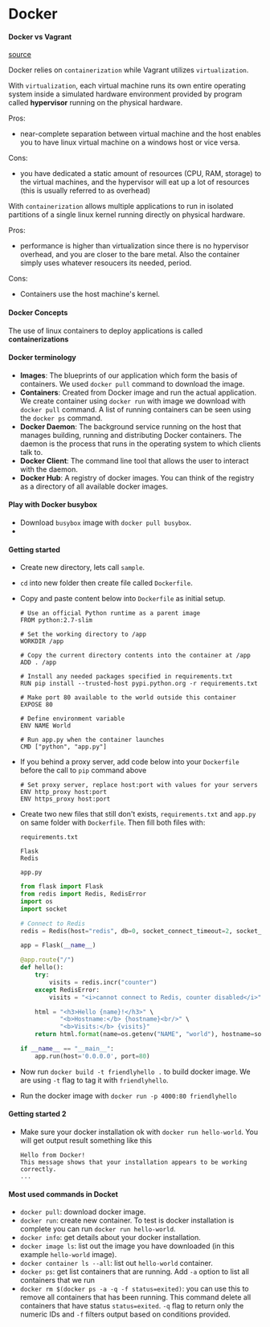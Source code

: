 # Docker

#### Docker vs Vagrant

[source](https://www.quora.com/What-is-the-difference-between-Docker-and-Vagrant-When-should-you-use-each-one)

Docker relies on `containerization` while Vagrant utilizes `virtualization`.

With `virtualization`, each virtual machine runs its own entire operating system
inside a simulated hardware environment provided by program called __hypervisor__ running on
the physical hardware.

Pros:
- near-complete separation between virtual machine and the host enables you to have linux virtual machine on
a windows host or vice versa.

Cons:
- you have dedicated a static amount of resources (CPU, RAM, storage) to the virtual machines, and
the hypervisor will eat up a lot of resources (this is usually referred to as overhead)

With `containerization` allows multiple applications to run in isolated partitions of a single linux kernel
running directly on physical hardware.

Pros:
- performance is higher than virtualization since there is no hypervisor overhead, and you are closer to the bare metal.
Also the container simply uses whatever resoucers its needed, period.

Cons:
- Containers use the host machine's kernel.

#### Docker Concepts

The use of linux containers to deploy applications is called __containerizations__

#### Docker terminology

- __Images__: The blueprints of our application which form the basis of containers. We used `docker pull` command to download the image.
- __Containers__: Created from Docker image and run the actual application. We create container using `docker run` with image we download with `docker pull` command. A list of running containers can be seen using the `docker ps` command.
- __Docker Daemon__: The background service running on the host that manages building, running and distributing Docker containers.
  The daemon is the process that runs in the operating system to which clients talk to.
- __Docker Client__: The command line tool that allows the user to interact with the daemon.
- __Docker Hub__: A registry of docker images. You can think of the registry as a directory of all available docker images.

#### Play with Docker busybox

- Download `busybox` image with `docker pull busybox`.
- 

#### Getting started

- Create new directory, lets call `sample`.
- `cd` into new folder then create file called `Dockerfile`.
- Copy and paste content below into `Dockerfile` as initial setup.
    ```
    # Use an official Python runtime as a parent image
    FROM python:2.7-slim

    # Set the working directory to /app
    WORKDIR /app

    # Copy the current directory contents into the container at /app
    ADD . /app

    # Install any needed packages specified in requirements.txt
    RUN pip install --trusted-host pypi.python.org -r requirements.txt

    # Make port 80 available to the world outside this container
    EXPOSE 80

    # Define environment variable
    ENV NAME World

    # Run app.py when the container launches
    CMD ["python", "app.py"]
    ```
- If you behind a proxy server, add code below into your `Dockerfile` before the call to `pip` command above
    ```
    # Set proxy server, replace host:port with values for your servers
    ENV http_proxy host:port
    ENV https_proxy host:port
    ```
- Create two new files that still don't exists, `requirements.txt` and `app.py` on same folder with `Dockerfile`.
  Then fill both files with:

  `requirements.txt`
    ```
    Flask
    Redis
    ```

  `app.py`
    ```python
    from flask import Flask
    from redis import Redis, RedisError
    import os
    import socket

    # Connect to Redis
    redis = Redis(host="redis", db=0, socket_connect_timeout=2, socket_timeout=2)

    app = Flask(__name__)

    @app.route("/")
    def hello():
        try:
            visits = redis.incr("counter")
        except RedisError:
            visits = "<i>cannot connect to Redis, counter disabled</i>"

        html = "<h3>Hello {name}!</h3>" \
               "<b>Hostname:</b> {hostname}<br/>" \
               "<b>Visits:</b> {visits}"
        return html.format(name=os.getenv("NAME", "world"), hostname=socket.gethostname(), visits=visits)

    if __name__ == "__main__":
        app.run(host='0.0.0.0', port=80)
    ```
- Now run `docker build -t friendlyhello .` to build docker image. We are using `-t` flag to tag it with `friendlyhello`.
- Run the docker image with `docker run -p 4000:80 friendlyhello`

#### Getting started 2

- Make sure your docker installation ok with `docker run hello-world`. You will get output result something like this
    ```
    Hello from Docker!
    This message shows that your installation appears to be working correctly.
    ...
    ```


#### Most used commands in Docket

- `docker pull`: download docker image.
- `docker run`: create new container. To test is docker installation is complete you can run `docker run hello-world`.
- `docker info`: get details about your docker installation.
- `docker image ls`: list out the image you have downloaded (in this example `hello-world` image).
- `docker container ls --all`: list out `hello-world` container.
- `docker ps`: get list containers that are running. Add `-a` option to list all containers that we run
- `docker rm $(docker ps -a -q -f status=exited)`: you can use this to remove all containers that has been running. This command delete all containers that have status `status=exited`. `-q` flag to return only the numeric IDs and `-f` filters output based on conditions provided.

